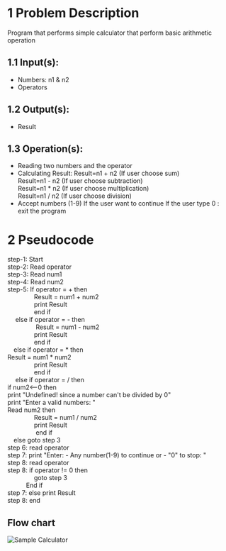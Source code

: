 # 1 Problem Description 
Program that performs simple calculator that perform basic arithmetic operation
## 1.1 Input(s):
  -	Numbers: n1 & n2 
  -	Operators
## 1.2 Output(s): 
  -	Result
## 1.3 Operation(s):
  -	Reading two numbers and the operator
  -	Calculating Result:
     	Result=n1 + n2 (If user choose sum)</br>
    	Result=n1 - n2 (If user choose subtraction)</br>
    	Result=n1 * n2 (If user choose multiplication)</br>
    	Result=n1 / n2 (If user choose division)</br>
  -	Accept numbers (1-9) If the user want to continue 
    	If the user type 0 : exit the program</br>

# 2 Pseudocode
step-1: Start</br>
step-2: Read operator </br>
step-3: Read num1</br>
step-4: Read num2</br>
step-5: If operator = + then</br>
             Result = num1 + num2</br>
             print Result</br>
             end if</br>
           else if operator = - then</br>
             Result = num1 - num2</br>
             print Result</br>
             end if</br>
           else if operator = * then</br>
                Result = num1 * num2</br>
             print Result</br>
             end if</br>
             else if operator = / then</br>
                  if num2<--0 then</br>
                     print "Undefined!  since a number can't be divided by 0"</br>
                     print "Enter a valid numbers: "</br>
                  Read num2 then</br>
             Result = num1 / num2</br>
             print Result</br>
             end if</br>
           else goto step 3</br>
step 6: read operator</br>
step 7: print "Enter: - Any number(1-9) to continue or - \"0\" to stop: "</br>
step 8: read operator</br>
step 8: if operator != 0 then</br>
     goto step 3</br>
   End if</br>
step 7: else print Result</br>
step 8: end</br>


## Flow chart
![Sample Calculator](https://github.com/SWEG-2015EC-Batch/Wired/assets/122962408/d37f2f9e-8b32-45fc-8719-8d0d89de1662)


